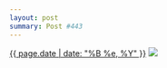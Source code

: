 ```yaml
---
layout: post
summary: Post #443
---
```


<p>
  <time><a href="/443">{{ page.date | date: "%B %e, %Y" }}</a></time>
  <a href="/443"><img src="{{ site.assets_url }}/443-640.jpg" srcset="{{ site.assets_url }}/443-1280.jpg 1280w, {{ site.assets_url }}/443-960.jpg 960w, {{ site.assets_url }}/443-640.jpg 640w, {{ site.assets_url }}/443-320.jpg 320w" sizes="(min-width: 700px) 50vw, calc(100vw - 2rem)" /></a>
</p>
